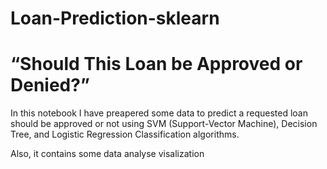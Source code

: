 # Loan-Prediction-sklearn
# “Should This Loan be Approved or Denied?”
In this notebook I have preapered some data to predict a requested loan should be approved or not using SVM (Support-Vector Machine), Decision Tree, and Logistic Regression Classification algorithms.

Also, it contains some data analyse visalization
